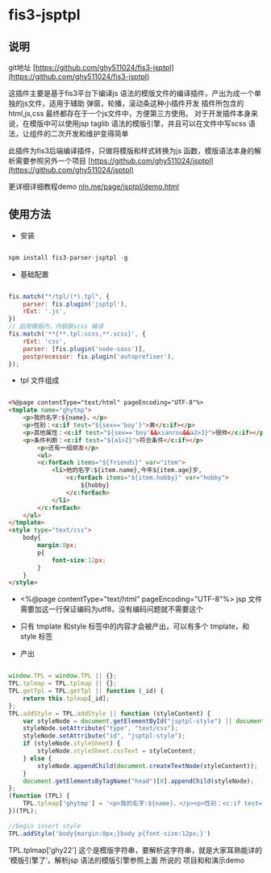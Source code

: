 # fis3-jsptpl


## 说明
git地址 [https://github.com/ghy511024/fis3-jsptpl](https://github.com/ghy511024/fis3-jsptpl)


这插件主要是基于fis3平台下编译js 语法的模版文件的编译插件，产出为成一个单独的js文件，适用于辅助 弹窗，轮播，滚动条这种小插件开发
插件所包含的 html,js,css 最终都存在于一个js文件中，方便第三方使用。
对于开发插件本身来说，在模版中可以使用jsp taglib 语法的模版引擎，并且可以在文件中写scss 语法，让组件的二次开发和维护变得简单

此插件为fis3后端编译插件，只做将模版和样式转换为js 函数，模版语法本身的解析需要参照另外一个项目 [https://github.com/ghy511024/jsptpl](https://github.com/ghy511024/jsptpl)

更详细详细教程demo [nln.me/page/jsptpl/demo.html](nln.me/page/jsptpl/demo.html)

## 使用方法
- 安装

~~~js 

npm install fis3-parser-jsptpl -g

~~~

- 基础配置

~~~js 

fis.match("*/tpl/(*).tpl", {
    parser: fis.plugin('jsptpl'),
    rExt: '.js',
})
// 启用模版内，内联联scss 编译
fis.match('**{**.tpl:scss,**.scss}', {
    rExt: 'css',
    parser: [fis.plugin('node-sass')],
    postprocessor: fis.plugin('autoprefixer'),
});

~~~

- tpl 文件组成

~~~html 

<%@page contentType="text/html" pageEncoding="UTF-8"%>
<tmplate name="ghytmp">
    <p>我的名字:${name}，</p>
    <p>性别：<c:if test="${sex=='boy'}">男</c:if></p>
    <p>其他属性：<c:if test="${sex=='boy'&&xianrou&&a2>3}">很帅</c:if></p>
    <p>条件判断：<c:if test="${a1>2}">符合条件</c:if></p>
        <p>还有一组朋友</p>
        <ul>
        <c:forEach items="${friends}" var="item">
            <li>他的名字:${item.name},今年${item.age}岁,
                <c:forEach items="${item.hobby}" var="hobby">
                    ${hobby} 
                </c:forEach> 
            </li>
        </c:forEach>
    </ul>
</tmplate>
<style type="text/css">
    body{
        margin:0px;
        p{
            font-size:12px;
        }
    }
</style>

~~~

- <%@page contentType="text/html" pageEncoding="UTF-8"%> jsp 文件需要加这一行保证编码为utf8，没有编码问题就不需要这个

- 只有 tmplate 和style 标签中的内容才会被产出，可以有多个 tmplate，和style 标签

- 产出

~~~js 

window.TPL = window.TPL || {};
TPL.tplmap = TPL.tplmap || {};
TPL.getTpl = TPL.getTpl || function (_id) {
    return this.tplmap[_id];
};
TPL.addStyle = TPL.addStyle || function (styleContent) {
    var styleNode = document.getElementById("jsptpl-style") || document.createElement("style");
    styleNode.setAttribute("type", "text/css");
    styleNode.setAttribute("id", "jsptpl-style");
    if (styleNode.styleSheet) {
        styleNode.styleSheet.cssText = styleContent;
    } else {
        styleNode.appendChild(document.createTextNode(styleContent));
    }
    document.getElementsByTagName("head")[0].appendChild(styleNode);
};
(function (TPL) {
    TPL.tplmap['ghytmp'] = '<p>我的名字:${name}，</p><p>性别：<c:if test="${sex==\'boy\'}">男</c:if></p><p>其他属性：<c:if test="${sex==\'boy\'&&xianrou&&a2>3}">很帅</c:if></p><p>条件判断：<c:if test="${a1>2}">符合条件</c:if></p><p>还有一组朋友</p><ul><c:forEach items="${friends}" var="item"><li>他的名字:${item.name},今年${item.age}岁,<c:forEach items="${item.hobby}" var="hobby">${hobby}</c:forEach></li></c:forEach></ul>'
})(TPL);
   
//begin insert style
TPL.addStyle('body{margin:0px;}body p{font-size:12px;}')

~~~

 TPL.tplmap['ghy22'] 这个是模版字符串，要解析这字符串，就是大家耳熟能详的 ‘模版引擎了’，解析jsp 语法的模版引擎参照上面 所说的 项目和和演示demo